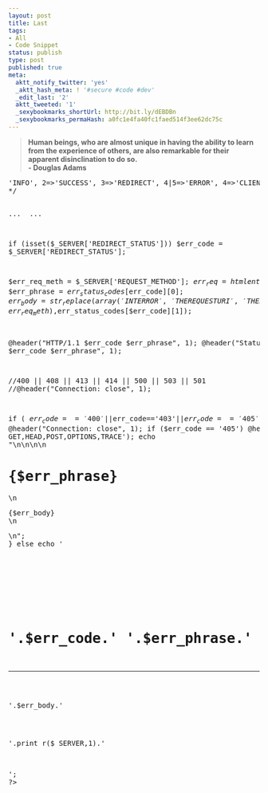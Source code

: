 ```yaml
---
layout: post
title: Last
tags:
- All
- Code Snippet
status: publish
type: post
published: true
meta:
  aktt_notify_twitter: 'yes'
  _aktt_hash_meta: ! '#secure #code #dev'
  _edit_last: '2'
  aktt_tweeted: '1'
  _sexybookmarks_shortUrl: http://bit.ly/dEBDBn
  _sexybookmarks_permaHash: a0fc1e4fa40fc1faed514f3ee62dc75c
---
```

<blockquote><strong>Human beings, who are almost unique in having the ability to learn from the experience of others, are also remarkable for their apparent disinclination to do so.</strong> <br><strong> - Douglas Adams
</strong></blockquote>
<pre lang="php"><?php
ob_start();
//http://www.askapache.com/htaccess/apache-status-code-headers-errordocument.html
/*
array( floor($code / 100)
 1=>'INFO', 2=>'SUCCESS', 3=>'REDIRECT', 4|5=>'ERROR', 4=>'CLIENT_ERROR', 5=>'SERVER_ERROR', 'VALID_RESPONSE');
*/

... <SNIP> ...

if (isset($_SERVER['REDIRECT_STATUS'])) $err_code = $_SERVER['REDIRECT_STATUS'];

$err_req_meth = $_SERVER['REQUEST_METHOD'];
$err_req = htmlentities(strip_tags($_SERVER['REQUEST_URI']));
$err_phrase = $err_status_codes[$err_code][0];
$err_body = str_replace(
 array('INTERROR', 'THEREQUESTURI', 'THEREQMETH'),
 array('The server encountered an internal error or misconfiguration and was unable to complete your request.',$err_req, $err_req_meth),$err_status_codes[$err_code][1]);

@header("HTTP/1.1 $err_code $err_phrase", 1);
@header("Status: $err_code $err_phrase", 1);

//400 || 408 || 413 || 414 || 500 || 503 || 501
//@header("Connection: close", 1);

if ( $err_code=='400'||$err_code=='403'||$err_code=='405'||$err_code[0]=='5'){
 @header("Connection: close", 1);
 if ($err_code == '405') @header('Allow: GET,HEAD,POST,OPTIONS,TRACE');
 echo "<!DOCTYPE HTML PUBLIC \"-//IETF//DTD HTML 2.0//EN\">\n<html>\n<head>\n<title>{$err_code} {$err_phrase}</title>\n<h1>{$err_phrase}</h1>\n<p>{$err_body}<br>\n</p>\n</body></html>";
} else echo '<!DOCTYPE html PUBLIC "-//W3C//DTD XHTML 1.0 Strict//EN"
       "http://www.w3.org/TR/xhtml1/DTD/xhtml1-strict.dtd">
<html xml:lang="en" lang="en">
<head>
  <title>'.$err_code.' '.$err_phrase.'</title>
  <meta http-equiv="content-type" content="text/html; charset=UTF-8" />
</head>
<body>
<h1>'.$err_code.' '.$err_phrase.'</h1>
<hr />
<p>
'.$err_body.'<br />
</p>
<pre>
'.print_r($_SERVER,1).'
</pre>
  </body>
</html>';
?>
</pre>
